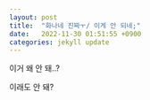 ```yaml
---
layout: post
title:  "화나네 진짜ㅜ/ 이게 안 되네;"
date:   2022-11-30 01:51:55 +0900
categories: jekyll update
---
```

이거 왜 안 돼..?

이래도 안 돼?